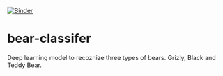 [![Binder](https://mybinder.org/badge_logo.svg)](https://mybinder.org/v2/gh/fgvardijan/bear-classifer/HEAD?filepath=%2Fviola%2Frender%2Fbear-classifier.ipynb)

# bear-classifer
Deep learning model to recoznize three types of bears. Grizly, Black and Teddy Bear.

